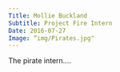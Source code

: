 ```yaml
---
Title: Mollie Buckland
Subtitle: Project Fire Intern
Date: 2016-07-27
Image: “img/Pirates.jpg"
---
```


The pirate intern....